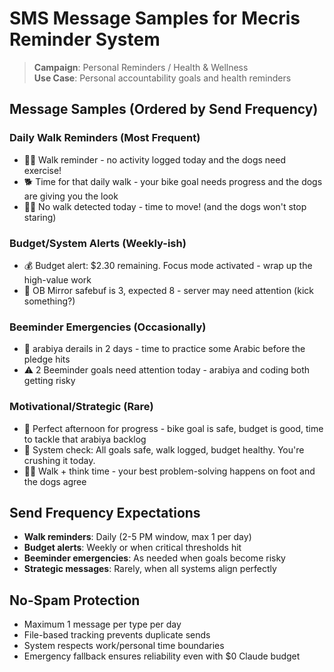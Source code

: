 # SMS Message Samples for Mecris Reminder System

> **Campaign**: Personal Reminders / Health & Wellness  
> **Use Case**: Personal accountability goals and health reminders

## Message Samples (Ordered by Send Frequency)

### Daily Walk Reminders (Most Frequent)
- 🚶‍♂️ Walk reminder - no activity logged today and the dogs need exercise!
- 🐕 Time for that daily walk - your bike goal needs progress and the dogs are giving you the look
- 🚶‍♂️ No walk detected today - time to move! (and the dogs won't stop staring)

### Budget/System Alerts (Weekly-ish)
- 💰 Budget alert: $2.30 remaining. Focus mode activated - wrap up the high-value work
- 🚨 OB Mirror safebuf is 3, expected 8 - server may need attention (kick something?)

### Beeminder Emergencies (Occasionally)
- 🚨 arabiya derails in 2 days - time to practice some Arabic before the pledge hits
- ⚠️ 2 Beeminder goals need attention today - arabiya and coding both getting risky

### Motivational/Strategic (Rare)
- 🎯 Perfect afternoon for progress - bike goal is safe, budget is good, time to tackle that arabiya backlog
- 🧠 System check: All goals safe, walk logged, budget healthy. You're crushing it today.
- 🚶‍♂️ Walk + think time - your best problem-solving happens on foot and the dogs agree

## Send Frequency Expectations
- **Walk reminders**: Daily (2-5 PM window, max 1 per day)
- **Budget alerts**: Weekly or when critical thresholds hit
- **Beeminder emergencies**: As needed when goals become risky
- **Strategic messages**: Rarely, when all systems align perfectly

## No-Spam Protection
- Maximum 1 message per type per day
- File-based tracking prevents duplicate sends
- System respects work/personal time boundaries
- Emergency fallback ensures reliability even with $0 Claude budget